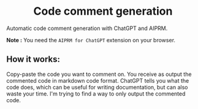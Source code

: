 # <center> Code comment generation <center> 

Automatic code comment generation with ChatGPT and AIPRM.

**Note :** You need the `AIPRM for ChatGPT` extension on your browser.
  
## How it works: 
Copy-paste the code you want to comment on. You receive as output the commented code in markdown code format. ChatGPT tells you what the code does, which can be useful for writing documentation, but can also waste your time. I'm trying to find a way to only output the commented code.

